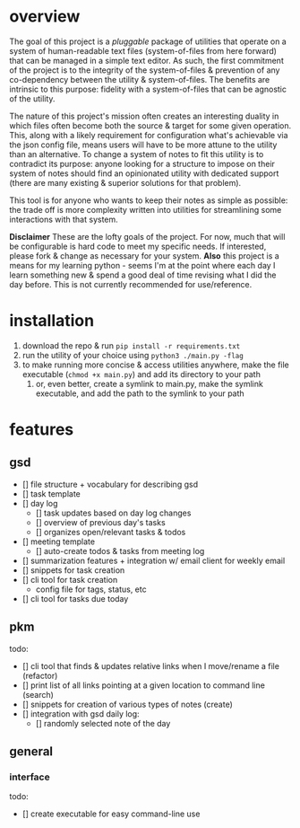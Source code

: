 # overview

The goal of this project is a _pluggable_ package of utilities that operate on a system of human-readable text files (system-of-files from here forward) that can be managed in a simple text editor. As such, the first commitment of the project is to the integrity of the system-of-files & prevention of any co-dependency between the utility & system-of-files. The benefits are intrinsic to this purpose: fidelity with a system-of-files that can be agnostic of the utility.

The nature of this project's mission often creates an interesting duality in which files often become both the source & target for some given operation. This, along with a likely requirement for configuration what's achievable via the json config file, means users will have to be more attune to the utility than an alternative. To change a system of notes to fit this utility is to contradict its purpose: anyone looking for a structure to impose on their system of notes should find an opinionated utility with dedicated support (there are many existing & superior solutions for that problem).

This tool is for anyone who wants to keep their notes as simple as possible: the trade off is more complexity written into utilities for streamlining some interactions with that system.

**Disclaimer** These are the lofty goals of the project. For now, much that will be configurable is hard code to meet my specific needs. If interested, please fork & change as necessary for your system.
**Also** this project is a means for my learning python - seems I'm at the point where each day I learn something new & spend a good deal of time revising what I did the day before. This is not currently recommended for use/reference.

# installation

<!-- TODO this should go in the install script -->

1. download the repo & run `pip install -r requirements.txt`
1. run the utility of your choice using `python3 ./main.py -flag`
1. to make running more concise & access utilities anywhere, make the file executable (`chmod +x main.py`) and add its directory to your path
   1. or, even better, create a symlink to main.py, make the symlink executable, and add the path to the symlink to your path

# features

## gsd

- [] file structure + vocabulary for describing gsd
- [] task template
- [] day log
  - [] task updates based on day log changes
  - [] overview of previous day's tasks
  - [] organizes open/relevant tasks & todos
- [] meeting template
  - [] auto-create todos & tasks from meeting log
- [] summarization features + integration w/ email client for weekly email
- [] snippets for task creation
- [] cli tool for task creation
  - config file for tags, status, etc
- [] cli tool for tasks due today

## pkm

todo:

- [] cli tool that finds & updates relative links when I move/rename a file (refactor)
- [] print list of all links pointing at a given location to command line (search)
- [] snippets for creation of various types of notes (create)
- [] integration with gsd daily log:
  - [] randomly selected note of the day

## general

### interface

todo:

- [] create executable for easy command-line use
